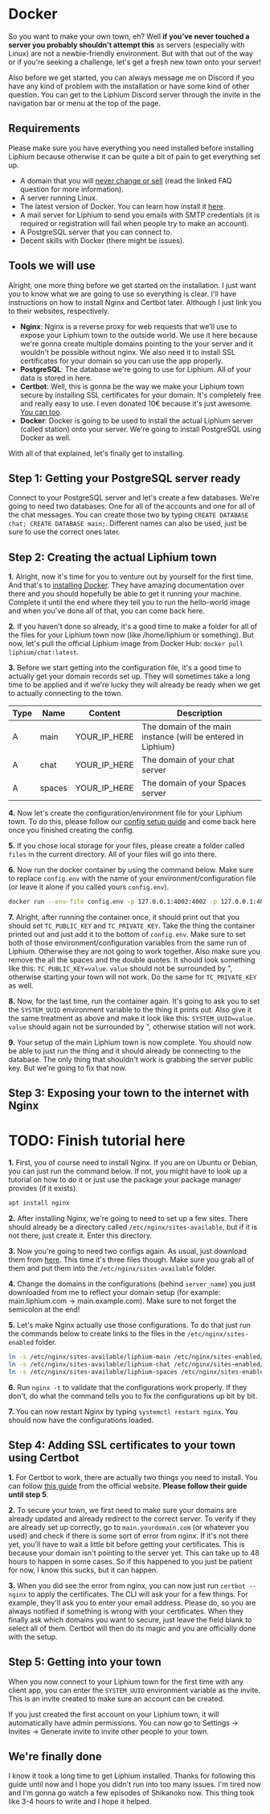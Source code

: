 # Docker

So you want to make your own town, eh? Well **if you've never touched a server you probably shouldn't attempt this** as servers (especially with Linux) are not a newbie-friendly environment. But with that out of the way or if you're seeking a challenge, let's get a fresh new town onto your server!

Also before we get started, you can always message me on Discord if you have any kind of problem with the installation or have some kind of other question. You can get to the Liphium Discord server through the invite in the navigation bar or menu at the top of the page.

## Requirements

Please make sure you have everything you need installed before installing Liphium because otherwise it can be quite a bit of pain to get everything set up.

- A domain that you will [never change or sell](docs/general/faq/#why-do-i-need-a-domain-for-my-town) (read the linked FAQ question for more information).
- A server running Linux.
- The latest version of Docker. You can learn how install it [here](https://docs.docker.com/engine/install/).
- A mail server for Liphium to send you emails with SMTP credentials (it is required or registration will fail when people try to make an account).
- A PostgreSQL server that you can connect to.
- Decent skills with Docker (there might be issues).

## Tools we will use

Alright, one more thing before we get started on the installation. I just want you to know what we are going to use so everything is clear. I'll have instructions on how to install Nginx and Certbot later. Although I just link you to their websites, respectively.

- **Nginx**: Nginx is a reverse proxy for web requests that we'll use to expose your Liphium town to the outside world. We use it here because we're gonna create multiple domains pointing to the your server and it wouldn't be possible without nginx. We also need it to install SSL certificates for your domain so you can use the app properly.
- **PostgreSQL**: The database we're going to use for Liphium. All of your data is stored in here.
- **Certbot**: Well, this is gonna be the way we make your Liphium town secure by installing SSL certificates for your domain. It's completely free and really easy to use. I even donated 10€ because it's just awesome. [You can too](https://supporters.eff.org/donate/support-work-on-certbot).
- **Docker**: Docker is going to be used to install the actual Liphium server (called station) onto your server. We're going to install PostgreSQL using Docker as well.

With all of that explained, let's finally get to installing.

## Step 1: Getting your PostgreSQL server ready

Connect to your PostgreSQL server and let's create a few databases. We're going to need two databases: One for all of the accounts and one for all of the chat messages. You can create those two by typing `CREATE DATABASE chat; CREATE DATABASE main;`. Different names can also be used, just be sure to use the correct ones later.

## Step 2: Creating the actual Liphium town

**1.** Alright, now it's time for you to venture out by yourself for the first time. And that's to [installing Docker](https://docs.docker.com/engine/install/). They have amazing documentation over there and you should hopefully be able to get it running your machine. Complete it until the end where they tell you to run the hello-world image and when you've done all of that, you can come back here.

**2.** If you haven't done so already, it's a good time to make a folder for all of the files for your Liphium town now (like /home/liphium or something). But now, let's pull the official Liphium image from Docker Hub: `docker pull liphium/chat:latest`.

**3.** Before we start getting into the configuration file, it's a good time to actually get your domain records set up. They will sometimes take a long time to be applied and if we're lucky they will already be ready when we get to actually connecting to the town.

| Type | Name   | Content      | Description                                                  |
| ---- | ------ | ------------ | ------------------------------------------------------------ |
| A    | main   | YOUR_IP_HERE | The domain of the main instance (will be entered in Liphium) |
| A    | chat   | YOUR_IP_HERE | The domain of your chat server                               |
| A    | spaces | YOUR_IP_HERE | The domain of your Spaces server                             |

**4.** Now let's create the configuration/environment file for your Liphium town. To do this, please follow our [config setup guide](./config-setup.md#creating-a-new-configuration) and come back here once you finished creating the config.

**5.** If you chose local storage for your files, please create a folder called `files` in the current directory. All of your files will go into there.

**6.** Now run the docker container by using the command below. Make sure to replace `config.env` with the name of your environment/configuration file (or leave it alone if you called yours `config.env`).

```sh
docker run --env-file config.env -p 127.0.0.1:4002:4002 -p 127.0.0.1:4001:4001 -p 127.0.0.1:4000:4000 -v ./files:/home liphium/chat
```

**7.** Alright, after running the container once, it should print out that you should set `TC_PUBLIC_KEY` and `TC_PRIVATE_KEY`. Take the thing the container printed out and just add it to the bottom of `config.env`. Make sure to set both of those environment/configuration variables from the same run of Liphium. Otherwise they are not going to work together. Also make sure you remove the all the spaces and the double quotes. It should look something like this: `TC_PUBLIC_KEY=value`. `value` should not be surrounded by ", otherwise starting your town will not work. Do the same for `TC_PRIVATE_KEY` as well.

**8.** Now, for the last time, run the container again. It's going to ask you to set the `SYSTEM_UUID` environment variable to the thing it prints out. Also give it the same treatment as above and make it look like this: `SYSTEM_UUID=value`. `value` should again not be surrounded by ", otherwise station will not work.

**9.** Your setup of the main Liphium town is now complete. You should now be able to just run the thing and it should already be connecting to the database. The only thing that shouldn't work is grabbing the server public key. But we're going to fix that now.

## Step 3: Exposing your town to the internet with Nginx

# TODO: Finish tutorial here

**1.** First, you of course need to install Nginx. If you are on Ubuntu or Debian, you can just run the command below. If not, you might have to look up a tutorial on how to do it or just use the package your package manager provides (if it exists).

```sh
apt install nginx
```

**2.** After installing Nginx, we're going to need to set up a few sites. There should already be a directory called `/etc/nginx/sites-available`, but if it is not there, just create it. Enter this directory.

**3.** Now you're going to need two configs again. As usual, just download them from [here](https://gist.github.com/Unbreathable/0469cfd271b84340429c140dde830642). This time it's three files though. Make sure you grab all of them and put them into the `/etc/nginx/sites-available` folder.

**4.** Change the domains in the configurations (behind `server_name`) you just downloaded from me to reflect your domain setup (for example: main.liphium.com -> main.example.com). Make sure to not forget the semicolon at the end!

**5.** Let's make Nginx actually use those configurations. To do that just run the commands below to create links to the files in the `/etc/nginx/sites-enabled` folder.

```sh
ln -s /etc/nginx/sites-available/liphium-main /etc/nginx/sites-enabled/liphium-main
ln -s /etc/nginx/sites-available/liphium-chat /etc/nginx/sites-enabled/liphium-chat
ln -s /etc/nginx/sites-available/liphium-spaces /etc/nginx/sites-enabled/liphium-spaces
```

**6.** Run `nginx -t` to validate that the configurations work properly. If they don't, do what the command tells you to fix the configurations up bit by bit.

**7.** You can now restart Nginx by typing `systemctl restart nginx`. You should now have the configurations loaded.

## Step 4: Adding SSL certificates to your town using Certbot

**1.** For Certbot to work, there are actually two things you need to install. You can follow [this guide](https://certbot.eff.org/instructions?ws=nginx&os=snap) from the official website. **Please follow their guide until step 5**.

**2.** To secure your town, we first need to make sure your domains are already updated and already redirect to the correct server. To verify if they are already set up correctly, go to `main.yourdomain.com` (or whatever you used) and check if there is some sort of error from nginx. If it's not there yet, you'll have to wait a little bit before getting your certificates. This is because your domain isn't pointing to the server yet. This can take up to 48 hours to happen in some cases. So if this happened to you just be patient for now, I know this sucks, but it can happen.

**3.** When you did see the error from nginx, you can now just run `certbot --nginx` to apply the certificates. The CLI will ask your for a few things. For example, they'll ask you to enter your email address. Please do, so you are always notified if something is wrong with your certificates. When they finally ask which domains you want to secure, just leave the field blank to select all of them. Certbot will then do its magic and you are officially done with the setup.

## Step 5: Getting into your town

When you now connect to your Liphium town for the first time with any client app, you can enter the `SYSTEM_UUID` environment variable as the invite. This is an invite created to make sure an account can be created.

If you just created the first account on your Liphium town, it will automatically have admin permissions. You can now go to Settings -> Invites -> Generate invite to invite other people to your town.

## We're finally done

I know it took a long time to get Liphium installed. Thanks for following this guide until now and I hope you didn't run into too many issues. I'm tired now and I'm gonna go watch a few episodes of Shikanoko now. This thing took like 3-4 hours to write and I hope it helped.
